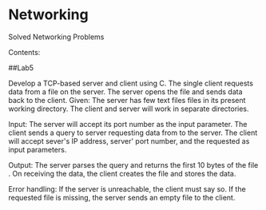 # Networking
Solved Networking Problems

Contents:

##Lab5

Develop a TCP-based server and client using C. The single client requests data from a file on the server. The server opens the file and sends data back to the client.
Given: The server has few text files files in its present working directory. The client and server will work in separate directories.

Input: The server will accept its port number as the input parameter. The client sends a query to server requesting data from <filename> to the server. The client will accept sever's IP address, server' port number, and the requested <filename> as input parameters.

Output: The server parses the query and returns the first 10 bytes of the file <filename>.
On receiving the data, the client creates the file <filename> and stores the data.

Error handling:
If the server is unreachable, the client must say so.
If the requested <filename> file is missing, the server sends an empty file to the client.
